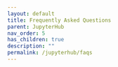 ```yaml
---
layout: default
title: Frequently Asked Questions
parent: JupyterHub
nav_order: 5
has_children: true
description: ""
permalink: /jupyterhub/faqs
---
```

